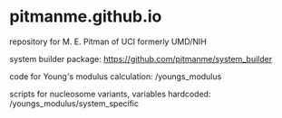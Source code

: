# pitmanme.github.io
repository for M. E. Pitman of UCI formerly UMD/NIH

system builder package: 
https://github.com/pitmanme/system_builder

code for Young's modulus calculation: 
      /youngs_modulus

scripts for nucleosome variants, variables hardcoded: 
      /youngs_modulus/system_specific 
  

